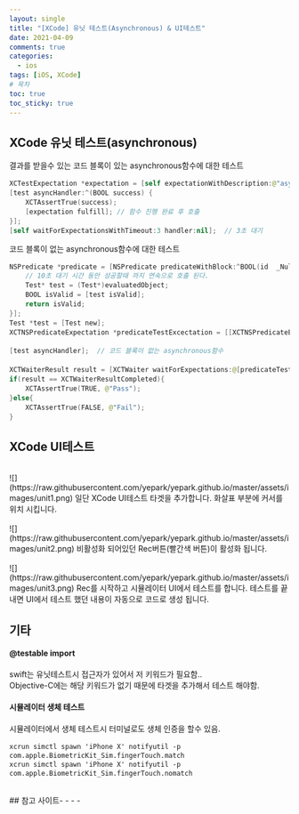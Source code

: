 ```yaml
---
layout: single
title: "[XCode] 유닛 테스트(Asynchronous) & UI테스트"
date: 2021-04-09
comments: true
categories:
  - ios
tags: [iOS, XCode]
# 목차
toc: true
toc_sticky: true
---
```

## XCode 유닛 테스트(asynchronous)

결과를 받을수 있는 코드 블록이 있는 asynchronous함수에 대한 테스트  
```swift
XCTestExpectation *expectation = [self expectationWithDescription:@"asynchronous unit test"];
[test asyncHandler:^(BOOL success) {
    XCTAssertTrue(success);
    [expectation fulfill]; // 함수 진행 완료 후 호출
}];
[self waitForExpectationsWithTimeout:3 handler:nil];  // 3초 대기
```  

코드 블록이 없는 asynchronous함수에 대한 테스트  
```swift
NSPredicate *predicate = [NSPredicate predicateWithBlock:^BOOL(id  _Nullable evaluatedObject, NSDictionary<NSString *,id> * _Nullable bindings) {
    // 10초 대기 시간 동안 성공할때 까지 연속으로 호출 된다.
    Test* test = (Test*)evaluatedObject;
    BOOL isValid = [test isValid];
    return isValid;
}];
Test *test = [Test new];
XCTNSPredicateExpectation *predicateTestExcectation = [[XCTNSPredicateExpectation alloc]initWithPredicate:predicate object:test];

[test asyncHandler];  // 코드 블록이 없는 asynchronous함수

XCTWaiterResult result = [XCTWaiter waitForExpectations:@[predicateTestExcectation] timeout:10];  // 10초 대기
if(result == XCTWaiterResultCompleted){
    XCTAssertTrue(TRUE, @"Pass");
}else{
    XCTAssertTrue(FALSE, @"Fail");
}
```  


## XCode UI테스트  
<br>
![](https://raw.githubusercontent.com/yepark/yepark.github.io/master/assets/images/unit1.png)  
일단 XCode UI테스트 타겟을 추가합니다. 화살표 부분에 커서를 위치 시킵니다.  
<br><br>
![](https://raw.githubusercontent.com/yepark/yepark.github.io/master/assets/images/unit2.png)  
비활성화 되어있던 Rec버튼(빨간색 버튼)이 활성화 됩니다.  
<br><br>
![](https://raw.githubusercontent.com/yepark/yepark.github.io/master/assets/images/unit3.png)  
Rec를 시작하고 시뮬레이터 UI에서 테스트를 합니다. 테스트를 끝내면 UI에서 테스트 했던 내용이 자동으로 코드로 생성 됩니다.  
<br>

## 기타
#### @testable import  
swift는 유닛테스트시 접근자가 있어서 저 키워드가 필요함..  
Objective-C에는 해당 키워드가 없기 때문에 타겟을 추가해서 테스트 해야함.  

#### 시뮬레이터 생체 테스트
시뮬레이터에서 생체 테스트시 터미널로도 생체 인증을 할수 있음.
```
xcrun simctl spawn 'iPhone X' notifyutil -p com.apple.BiometricKit_Sim.fingerTouch.match
xcrun simctl spawn 'iPhone X' notifyutil -p com.apple.BiometricKit_Sim.fingerTouch.nomatch
```  

<br>
## 참고 사이트-
- <https://medium.com/xcblog/asynchronous-ios-testing-in-swift-with-xcwaiter-e31c93014c33>
- <https://www.raywenderlich.com/21020457-ios-unit-testing-and-ui-testing-tutorial>
- <https://www.kinandcarta.com/en/insights/2018/11/how-to-automate-an-ios-biometric-scanner-app/>




